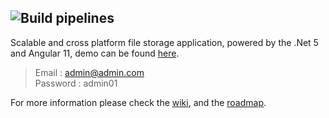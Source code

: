 ![Build pipelines](https://github.com/veteran1/XtraUpload/workflows/Build%20pipelines/badge.svg)
---
Scalable and cross platform file storage application, powered by the .Net 5 and Angular 11, demo can be found [here](http://xtraupload.soft-valley.net/).  
  > Email : admin@admin.com  
  > Password : admin01  

For more information please check the [wiki](https://github.com/7amou3/XtraUpload/wiki), and the [roadmap](https://github.com/users/7amou3/projects/1).
